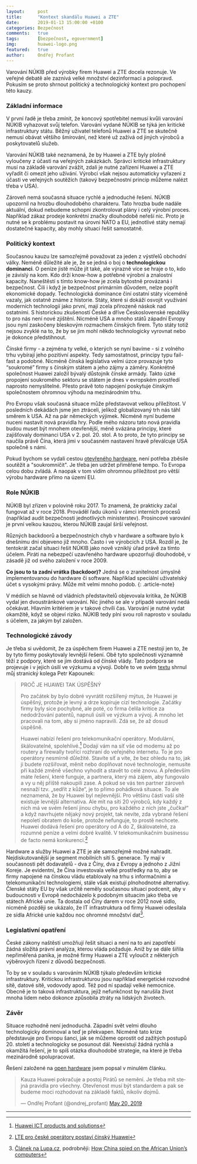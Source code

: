```yaml
---
layout:     post
title:      "Kontext skandálu Huawei a ZTE"
date:       2019-01-13 15:00:00 +0100
categories: Bezpečnost
comments:   true
tags:       [bezpečnost, egovernment]
img:        huawei-logo.png
featured:   true
author:     Ondřej Profant
---
```


Varování NÚKIB před výrobky firem Huawei a ZTE docela rezonuje. Ve veřejné debatě ale zaznívá velké množství dezinformací a polopravd. Pokusím se proto shrnout politický a technologický kontext pro pochopení této kauzy.

<!--more-->

### Základní informace

V první řadě je třeba zmínit, že koncový spotřebitel nemusí kvůli varování NÚKIB vyhazovat svůj telefon. Varování vydané NÚKIB se týká jen kritické infrastruktury státu. Běžný uživatel telefonů Huawei a ZTE se skutečně nemusí obávat většího šmírování, než které už zažívá od jiných výrobců a poskytovatelů služeb.

Varování NÚKIB také neznamená, že by Huawei a ZTE byly plošně vyloučeny z účasti na veřejných zakázkách. Správci kritické infrastruktury musí na základě varování zvážit, zdali je nutné zařízení Huawei a ZTE vyřadit či omezit jeho užívání. Výrobci však nejsou automaticky vyřazeni z účasti ve veřejných soutěžích (takový bezpečnostní princip můžeme nalézt třeba v USA).

Zároveň nemá současná situace rychlé a jednoduché řešení. NÚKIB upozornil na hrozbu dlouhodobého charakteru. Tato hrozba bude nadále aktuální, dokud nebudeme schopni zkontrolovat plány i celý výrobní proces. Například zákaz prodeje konkrétní značky dlouhodobě neřeší nic. Proto je nutné se k problému postavit na úrovni NATO a EU, jednotlivé státy nemají dostatečné kapacity, aby mohly situaci řešit samostatně.

### Politický kontext

Současnou kauzu lze samozřejmě považovat za jeden z výstřelů obchodní války. Neméně důležité ale je, že se jedná o boj o **technologickou dominanci**. O peníze jistě může jít také, ale výrazně více se hraje o to, kdo je závislý na kom. Kdo drží know-how a potřebné výrobní a znalostní kapacity. Naneštěstí s tímto know-how je zcela bytostně provázaná i bezpečnost. Čili i když je bezpečnost primárním důvodem, nelze popřít ekonomické dopady. Technologická dominance činí ostatní státy víceméně vazaly, jak ostatně známe z historie. Státy, které si dokáží osvojit využívání moderních technologií jako první, mají zcela přirozeně náskok nad ostatními. S historickou zkušeností České a dříve Československé republiky to pro nás není nové zjištění. Nicméně USA a mnoho států západní Evropy jsou nyní zaskočeny bleskovým rozmachem čínských firem. Tyto státy totiž nejsou zvyklé na to, že by se jim mohl někdo technologicky vyrovnat nebo je dokonce předstihnout.

Čínské firmy - a zejména ty velké, o kterých se nyní bavíme - si z volného trhu vybírají jeho pozitivní aspekty. Tedy samostatnost, principy typu fail-fast a podobné. Nicméně čínská legislativa velmi úzce provazuje tyto “soukromé” firmy s čínským státem a jeho zájmy a záměry. Konkrétně společnost Huawei založil bývalý důstojník čínské armády. Takto úzké propojení soukromého sektoru se státem je dnes v evropském prostředí naprosto nemyslitelné. Přesto právě toto napojení poskytuje čínským společnostem ohromnou výhodu na mezinárodním trhu.

Pro Evropu však současná situace může představovat velkou příležitost. V posledních dekádách jsme jen ztráceli, jelikož globalizovaný trh nás táhl směrem k USA. Až na pár německých výjimek. Nicméně nyní budeme nuceni nastavit nová pravidla hry. Podle mého názoru tato nová pravidla budou muset být mnohem otevřenější, méně svázána principy, které zajišťovaly dominanci USA v 2. pol. 20. stol. A to proto, že tyto principy se naučila právě Čína, která jimi v současném nastavení hravě převálcuje USA společně s námi.

Pokud bychom se vydali cestou [otevřeného hardware](https://www.profant.eu/2019/otevreny-hardware.html), není potřeba zběsile soutěžit a "soukromničit". Je třeba jen udržet přiměřené tempo. To Evropa celou dobu zvládá. A naopak v tom vidím ohromnou příležitost pro větší výrobu hardware přímo na území EU.

### Role NÚKIB

NÚKIB byl zřízen v polovině roku 2017. To znamená, že prakticky začal fungovat až v roce 2018. Prováděl řadu úkonů v rámci interních procesů (například audit bezpečnosti jednotlivých ministerstev). Prosincové varování je první velkou kauzou, kterou NÚKIB zaujal širší veřejnost.

Různých backdoorů a bezpečnostních chyb v hardware a software bylo k dnešnímu dni objeveno již mnoho. Často i ve výrobcích z USA. Rozdíl je, že tentokrát začal situaci řešit NÚKIB jako nově vzniklý úřad právě za tímto účelem. Piráti na nebezpečí uzavřeného hardware upozorňují dlouhodobě, v zásadě již od svého založení v roce 2009. 

**Co jsou to ta zadní vrátka (backdoor)?**
Jedná se o zranitelnost úmyslně implementovanou do hardware či software. Například speciální uživatelský účet s vysokými právy. Může mít velmi mnoho podob.
{: .article-note}

V médiích se hlavně od vládních představitelů objevovala kritika, že NÚKIB vydal jen dvoustránkové varování. Nic jiného se ale v případě varování nedá očekávat. Hlavním kritériem je v takové chvíli čas. Varování je nutné vydat okamžitě, když se objeví riziko. NÚKIB tedy plní svou roli naprosto v souladu s účelem, za jakým byl založen.

### Technologické závody

Je třeba si uvědomit, že za úspěchem firem Huawei a ZTE nestojí jen to, že by tyto firmy poskytovaly levnější řešení. Obě tyto společnosti významně těží z podpory, které se jim dostává od čínské vlády. Tato podpora se projevuje i v jejich úsilí ve výzkumu a vývoji. Dobře to ve svém [textu](https://m.facebook.com/kapounekp/photos/a.216403355951758/216427685949325/) shrnul můj stranický kolega Petr Kapounek:

> PROČ JE HUAWEI TAK ÚSPĚŠNÝ
>
> Pro začátek by bylo dobré vyvrátit rozšířený mýtus, že Huawei je úspěšný, protože je levný a drze kopíruje cizí technologie. Začátky firmy byly sice pochybné, ale poté, co firma čelila kritice za nedodržování patentů, napnuli úsilí ve výzkum a vývoj. A mnoho let pracovali na tom, aby si jméno napravili. Zdá se, že až dosud úspěšně.
>
> Huawei nabízí řešení pro telekomunikační operátory. Modulární, škálovatelné, spolehlivé.[^1] Dodají vám na síť vše od modemu až po routery a firewally tvořící rozhraní do veřejného internetu. To je pro operátory nesmírně důležité. Stavíte síť a víte, že bez ohledu na to, jak ji budete rozšiřovat, měnit nebo doplňovat nové technologie, nemusíte při každé změně všechno vyhodit a stavět to celé znovu. A především máte řešení, které funguje, a partnera, který má zájem, aby fungovalo a vy u něj příště nakoupili zase. A pokud se vás ten partner zároveň nesnaží tzv. „sedřít z kůže“, je to přímo pohádková situace. To ale neznamená, že by Huawei byl nejlevnější. Pro většinu částí vaší sítě existuje levnější alternativa. Ale mít na síti 20 výrobců, kdy každý z nich má ve svém řešení jinou chybu, pro každého z nich jste „čučkař“ a když navrhujete nějaký nový projekt, tak nevíte, zda vybrané řešení nepoletí obratem do koše, protože nefunguje, to prostě nechcete. Huawei dodává řešení pro operátory od A do Z, škálovatelné, za rozumné peníze a velmi dobré kvalitě. V telekomunikačním businessu de facto nemá konkurenci.[^2]

Hardware a služby Huawei a ZTE je ale samozřejmě možné nahradit. Nejdiskutovanější je segment mobilních sítí 5. generace. Ty mají v současnosti pět dodavatelů - dva z Číny, dva z Evropy a jednoho z Jižní Koreje. Je evidentní, že Čína investovala velké prostředky na to, aby se firmy napojené na čínskou vládu etablovaly na trhu s informačními a telekomunikační technologiemi, stále však existují plnohodnotné alternativy. Členské státy EU by však určitě neměly současnou situaci podcenit, aby v budoucnosti v Evropě nedocházelo k podobným situacím jako třeba ve státech Africké unie. Ta dostala od Číny darem v roce 2012 nové sídlo, nicméně později se ukázalo, že IT infrastruktura od firmy Huawei odesílala ze sídla Africké unie každou noc ohromné množství dat[^3].

### Legislativní opatření

České zákony naštěstí umožňují řešit situaci a není na to ani zapotřebí žádná složitá právní analýza, kterou vláda požaduje. Aniž by se dále šířila nepřiměřená panika, je možné firmy Huawei a ZTE vyloučit z některých výběrových řízení z důvodů bezpečnosti.

To by se v souladu s varováním NÚKIB týkalo především kritické infrastruktury. Kritickou infrastrukturou jsou například energetické rozvodné sítě, datové sítě, vodovody apod. Též pod ní spadají velké nemocnice. Obecně je to taková infrastruktura, jejíž nefunkčnost by narušila život mnoha lidem nebo dokonce způsobila ztráty na lidských životech.

### Závěr

Situace rozhodně není jednoduchá. Západní svět velmi dlouho technologicky dominoval a teď je překvapen. Nicméně tato krize představuje pro Evropu šanci, jak se můžeme oprostit od zažitých postupů 20. století a technologicky se posunout dál. Neexistují žádná rychlá a okamžitá řešení, je to spíš otázka dlouhodobé strategie, na které je třeba mezinárodně spolupracovat.

Řešení založené na [open hardware](https://www.profant.eu/2019/otevreny-hardware.html) jsem popsal v minulém článku.

<blockquote class="twitter-tweet"><p lang="cs" dir="ltr">Kauza Huawei pokračuje a postoj Pirátů se nemění. Je třeba mít stejná pravidla pro všechny. Otevřenost musí být standardem a pak se budeme moci rozhodovat na základě faktů, nikoliv dojmů.</p>&mdash; Ondřej Profant (@ondrej_profant) <a href="https://twitter.com/ondrej_profant/status/1130421869549629441?ref_src=twsrc%5Etfw">May 20, 2019</a></blockquote> <script async src="https://platform.twitter.com/widgets.js" charset="utf-8"></script>

---

[^1]: [Huawei ICT products and solutions](https://e.huawei.com/en/products-and-solutions?pos=solutions&source=corp_comm)

[^2]: [LTE pro české operátory postaví čínský Huawei](https://mobil.idnes.cz/lte-site-postavi-huawei-0sq-/mob_tech.aspx?c=A140225_143244_mob_tech_LHR)

[^3]: [Článek na Lupa.cz](https://www.lupa.cz/aktuality/cinane-pet-let-vysavali-data-ze-sidla-africke-unie-ktere-sami-postavili/), podrobněji: [How China spied on the African Union’s computers](https://mg.co.za/article/2018-01-29-how-china-spied-on-the-african-unions-computers)